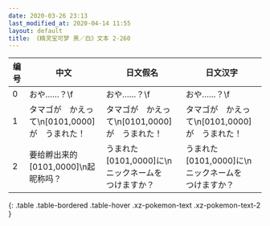 ```yaml
---
date: 2020-03-26 23:13
last_modified_at: 2020-04-14 11:55
layout: default
title: 《精灵宝可梦 黑／白》文本 2-260
---
```

| 编号 | 中文 | 日文假名 | 日文汉字 |
| ---- | ---- | ---- | --- |
| 0 | おや……？\f | おや……？\f | おや……？\f |
| 1 | タマゴが　かえって\n[0101,0000]が　うまれた！ | タマゴが　かえって\n[0101,0000]が　うまれた！ | タマゴが　かえって\n[0101,0000]が　うまれた！ |
| 2 | 要给孵出来的[0101,0000]\n起昵称吗？ | うまれた　[0101,0000]に\nニックネームを　つけますか？ | うまれた　[0101,0000]に\nニックネームを　つけますか？ |
{: .table .table-bordered .table-hover .xz-pokemon-text .xz-pokemon-text-2 }